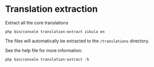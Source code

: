 # Translation extraction

Extract all the core translations

    php bin/console translation:extract zikula en

The files will automatically be extracted to the `/translations` directory.

See the help file for more information:

    php bin/console translation:extract -h
